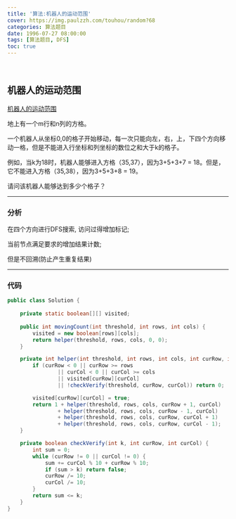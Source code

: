 ```yaml
---
title: '算法:机器人的运动范围'
cover: https://img.paulzzh.com/touhou/random?68
categories: 算法题目
date: 1996-07-27 08:00:00
tags: [算法题目, DFS]
toc: true
---
```


<br/>

<!--more-->

## 机器人的运动范围

[机器人的运动范围](https://www.nowcoder.com/practice/6e5207314b5241fb83f2329e89fdecc8?tpId=13&tqId=11219&tPage=4&rp=1&ru=%2Fta%2Fcoding-interviews&qru=%2Fta%2Fcoding-interviews%2Fquestion-ranking)

地上有一个m行和n列的方格。

一个机器人从坐标0,0的格子开始移动，每一次只能向左，右，上，下四个方向移动一格，但是不能进入行坐标和列坐标的数位之和大于k的格子。 

例如，当k为18时，机器人能够进入方格（35,37），因为3+5+3+7 = 18。但是，它不能进入方格（35,38），因为3+5+3+8 = 19。

请问该机器人能够达到多少个格子？

****

### 分析

在四个方向进行DFS搜索, 访问过得增加标记;

当前节点满足要求的增加结果计数;

但是不回溯(防止产生重复结果)

****

### 代码

```java
public class Solution {
    
    private static boolean[][] visited;
    
    public int movingCount(int threshold, int rows, int cols) {
        visited = new boolean[rows][cols];
        return helper(threshold, rows, cols, 0, 0);
    }

    private int helper(int threshold, int rows, int cols, int curRow, int curCol) {
        if (curRow < 0 || curRow >= rows
                || curCol < 0 || curCol >= cols
                || visited[curRow][curCol]
                || !checkVerify(threshold, curRow, curCol)) return 0;

        visited[curRow][curCol] = true;
        return 1 + helper(threshold, rows, cols, curRow + 1, curCol)
                + helper(threshold, rows, cols, curRow - 1, curCol)
                + helper(threshold, rows, cols, curRow, curCol + 1)
                + helper(threshold, rows, cols, curRow, curCol - 1);
    }

    private boolean checkVerify(int k, int curRow, int curCol) {
        int sum = 0;
        while (curRow != 0 || curCol != 0) {
            sum += curCol % 10 + curRow % 10;
            if (sum > k) return false;
            curRow /= 10;
            curCol /= 10;
        }
        return sum <= k;
    }
}
```

